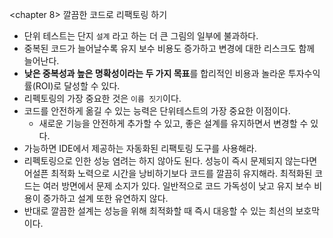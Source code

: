 <chapter 8> 깔끔한 코드로 리팩토링 하기

- 단위 테스트는 단지 `설계` 라고 하는 더 큰 그림의 일부에 불과하다.
- 중복된 코드가 늘어날수록 유지 보수 비용도 증가하고 변경에 대한 리스크도 함께 늘어난다.
- **낮은 중복성과 높은 명확성이라는 두 가지 목표**를 합리적인 비용과 놀라운 투자수익률(ROI)로 달성할 수 있다.
- 리펙토링의 가장 중요한 것은 `이름 짓기`이다.
- 코드를 안전하게 옮길 수 있는 능력은 단위테스트의 가장 중요한 이점이다.
    - 새로운 기능을 안전하게 추가할 수 있고, 좋은 설계를 유지하면서 변경할 수 있다.
- 가능하면 IDE에서 제공하는 자동화된 리팩토링 도구를 사용해라.
- 리펙토링으로 인한 성능 염려는 하지 않아도 된다. 성능이 즉시 문제되지 않는다면 어설픈 최적화 노력으로 시간을 낭비하기보다 코드를 깔끔히 유지해라. 최적화된 코드는 여러 방면에서 문제 소지가 있다. 일반적으로 코드 가독성이 낮고 유지 보수 비용이 증가하고 설계 또한 유연하지 않다.
- 반대로 깔끔한 설계는 성능을 위해 최적화할 때 즉시 대응할 수 있는 최선의 보호막이다.